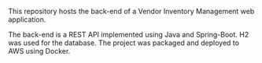 This repository hosts the back-end of a Vendor Inventory Management web application. 

The back-end is a REST API implemented using Java and Spring-Boot. H2 was used for the database. The project was packaged and deployed to AWS using Docker.

